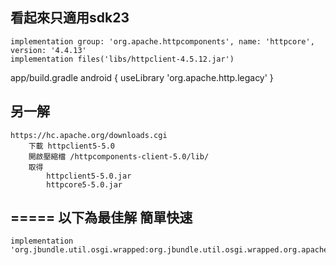 看起來只適用sdk23
---

	implementation group: 'org.apache.httpcomponents', name: 'httpcore', version: '4.4.13'
	implementation files('libs/httpclient-4.5.12.jar')


app/build.gradle
	android {
	    useLibrary 'org.apache.http.legacy'
	}



另一解
---
	https://hc.apache.org/downloads.cgi
		下載 httpclient5-5.0
		開啟壓縮檔 /httpcomponents-client-5.0/lib/
		取得
			httpclient5-5.0.jar
			httpcore5-5.0.jar


=====
以下為最佳解 簡單快速
---
	implementation 'org.jbundle.util.osgi.wrapped:org.jbundle.util.osgi.wrapped.org.apache.http.client:4.1.2'